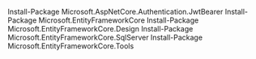 Install-Package Microsoft.AspNetCore.Authentication.JwtBearer
Install-Package Microsoft.EntityFrameworkCore
Install-Package Microsoft.EntityFrameworkCore.Design
Install-Package Microsoft.EntityFrameworkCore.SqlServer
Install-Package Microsoft.EntityFrameworkCore.Tools
